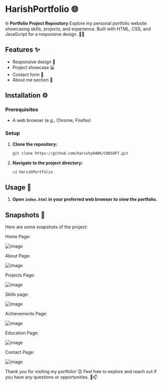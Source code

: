 # HarishPortfolio 🌐
🌐 **Portfolio Project Repository**  Explore my personal portfolio website showcasing skills, projects, and experience. Built with HTML, CSS, and JavaScript for a responsive design. 💼🚀

## Features ✨
- Responsive design 🌟
- Project showcase 💻
- Contact form 📧
- About me section 📝

## Installation ⚙️

### Prerequisites
- A web browser (e.g., Chrome, Firefox)

### Setup
1. **Clone the repository:**
    ```bash
    git clone https://github.com/harishy0406/CODSOFT.git
    ```

2. **Navigate to the project directory:**
    ```bash
    cd HarishPortfolio
    ```

## Usage 🚀
1. **Open `index.html` in your preferred web browser to view the portfolio.**

## Snapshots 📸
Here are some snapshots of the project:

Home Page:

![image](https://github.com/harishy0406/CODSOFT/assets/142865295/c4fb2b7b-69cc-4e65-8b07-2ca88ca3f7b5)


About Page:

![image](https://github.com/harishy0406/CODSOFT/assets/142865295/c3609ac3-a695-4e0f-bf02-cfd90b485c58)


Projects Page:

![image](https://github.com/harishy0406/CODSOFT/assets/142865295/82085583-fd3a-4486-82d1-59690ea7bf38)


Skills page:

![image](https://github.com/harishy0406/CODSOFT/assets/142865295/a56d97c0-2b18-4262-b00c-46ef146725da)


Achievements Page:

![image](https://github.com/harishy0406/CODSOFT/assets/142865295/4aaa4a70-9954-4860-b888-6af5f31592b1)


Education Page:

![image](https://github.com/harishy0406/CODSOFT/assets/142865295/6dca26f7-6188-4285-85bc-8ce2c9ba84e2)


Contact Page:

![image](https://github.com/harishy0406/CODSOFT/assets/142865295/90afef32-3700-4d09-8360-f6cda6d50818)


Thank you for visiting my portfolio! 😊 Feel free to explore and reach out if you have any questions or opportunities. 📝📫


